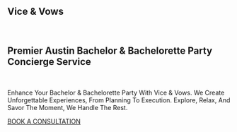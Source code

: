 <div>
  <section>
    <h1>Vice & Vows</h1>
    <br/>
    <h2>Premier Austin Bachelor & Bachelorette Party Concierge Service</h2>
    <br/>
    <p>Enhance Your Bachelor & Bachelorette Party With Vice & Vows. We Create Unforgettable Experiences, From Planning To Execution. Explore, Relax, And Savor The Moment, We Handle The Rest.</p>
    <div class="elementor-button-wrapper">
			<a class="elementor-button elementor-button-link elementor-size-sm" href="https://calendly.com/vicevows/30min?back=1&amp;month=2023-12" target="_blank">
						<span class="elementor-button-content-wrapper">
						<span class="elementor-button-text">BOOK A CONSULTATION</span>
		</span>
					</a>
		</div>
  </section>
</div>
